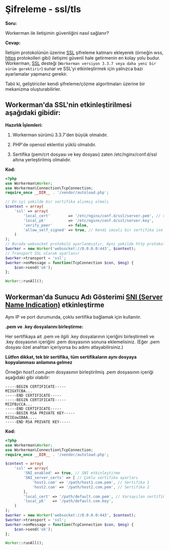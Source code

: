 # Şifreleme - ssl/tls

**Soru:**

Workerman ile iletişimin güvenliğini nasıl sağlanır?

**Cevap:**

İletişim protokolünün üzerine [SSL](https://baike.baidu.com/item/ssl) şifreleme katmanı ekleyerek (örneğin wss, [https](https://baike.baidu.com/item/https) protokolleri gibi) iletişimi güvenli hale getirmenin en kolay yolu budur. Workerman, [SSL](https://baike.baidu.com/item/ssl) desteği (```Workerman versiyon 3.3.7 veya daha yeni bir sürüm gerektirir```) sunar ve SSL'yi etkinleştirmek için yalnızca bazı ayarlamalar yapmanız gerekir.

Tabii ki, geliştiriciler kendi şifreleme/çözme algoritmaları üzerine bir mekanizma oluşturabilirler.

## Workerman'da SSL'nin etkinleştirilmesi aşağıdaki gibidir:


**Hazırlık İşlemleri:**

1. Workerman sürümü 3.3.7'den büyük olmalıdır.

2. PHP'de openssl eklentisi yüklü olmalıdır.

3. Sertifika (pem/crt dosyası ve key dosyası) zaten /etc/nginx/conf.d/ssl altına yerleştirilmiş olmalıdır.

**Kod:**

```php
<?php
use Workerman\Worker;
use Workerman\Connection\TcpConnection;
require_once __DIR__ . '/vendor/autoload.php';

// En iyi şekilde bir sertifika alınmış olmalı
$context = array(
    'ssl' => array(
        'local_cert'        => '/etc/nginx/conf.d/ssl/server.pem', // veya crt dosyası olabilir
        'local_pk'          => '/etc/nginx/conf.d/ssl/server.key',
        'verify_peer'       => false,
        'allow_self_signed' => true, // Kendi imzalı bir sertifika ise bu seçeneği etkinleştirmeniz gerekir
    )
);
// Burada websocket protokolü ayarlanmıştır. Aynı şekilde http protokolü veya diğer protokoller de kullanılabilir
$worker = new Worker('websocket://0.0.0.0:443', $context);
// Transport SSL olarak ayarlanır
$worker->transport = 'ssl';
$worker->onMessage = function(TcpConnection $con, $msg) {
    $con->send('ok');
};

Worker::runAll();
```

## Workerman'da Sunucu Adı Gösterimi [SNI (Server Name Indication)](https://baike.baidu.com/item/%E6%9C%8D%E5%8A%A1%E5%99%A8%E5%90%8D%E7%A7%B0%E6%8C%87%E7%A4%BA) etkinleştirme

Aynı IP ve port durumunda, çoklu sertifika bağlamak için kullanılır.

**.pem ve .key dosyalarını birleştirme:**

Her sertifikaya ait .pem ve ilgili .key dosyalarının içeriğini birleştirmeli ve .key dosyasının içeriğini .pem dosyasının sonuna eklemelisiniz. (Eğer .pem dosyası özel anahtarı içeriyorsa bu adımı atlayabilirsiniz.)

**Lütfen dikkat, tek bir sertifika, tüm sertifikaların aynı dosyaya kopyalanması anlamına gelmez**

Örneğin *host1.com.pem* dosyasının birleştirilmiş .pem dosyasının içeriği aşağıdaki gibi olabilir:

```text
-----BEGIN CERTIFICATE-----
MIIGXTCBA...
-----END CERTIFICATE-----
-----BEGIN CERTIFICATE-----
MIIFBzCCA...
-----END CERTIFICATE-----
-----BEGIN RSA PRIVATE KEY-----
MIIEowIBAA....
-----END RSA PRIVATE KEY-----
```

**Kod:**

```php
<?php
use Workerman\Worker;
use Workerman\Connection\TcpConnection;
require_once __DIR__ . '/vendor/autoload.php';

$context = array(
    'ssl' => array(
        'SNI_enabled' => true, // SNI etkinleştirme
        'SNI_server_certs' => [ // Çoklu sertifika ayarları
            'host1.com' => '/path/host1.com.pem', // Sertifika 1
            'host2.com' => '/path/host2.com.pem', // Sertifika 2
        ],
        'local_cert' => '/path/default.com.pem', // Varsayılan sertifika
        'local_pk'   => '/path/default.com.key',
    )
);
$worker = new Worker('websocket://0.0.0.0:443', $context);
$worker->transport = 'ssl';
$worker->onMessage = function(TcpConnection $con, $msg) {
    $con->send('ok');
};

Worker::runAll();
```
